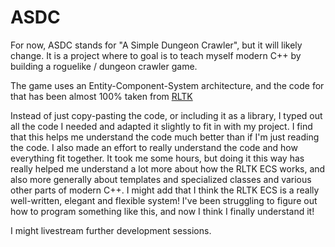 # ASDC

For now, ASDC stands for "A Simple Dungeon Crawler", but it will likely change.
It is a project where to goal is to teach myself modern C++ by building a roguelike / dungeon crawler game.

The game uses an Entity-Component-System architecture, and the code for that has been almost 100% taken from [RLTK](https://github.com/thebracket/rltk)

Instead of just copy-pasting the code, or including it as a library, I typed out all the code I needed and adapted it slightly to fit in with my project.
I find that this helps me understand the code much better than if I'm just reading the code.
I also made an effort to really understand the code and how everything fit together. It took me some hours, but doing it this way has really helped me understand a lot more about how the RLTK ECS works, and also more generally about templates and specialized classes and various other parts of modern C++.
I might add that I think the RLTK ECS is a really well-written, elegant and flexible system! I've been struggling to figure out how to program something like this, and now I think I finally understand it!

I might livestream further development sessions.

